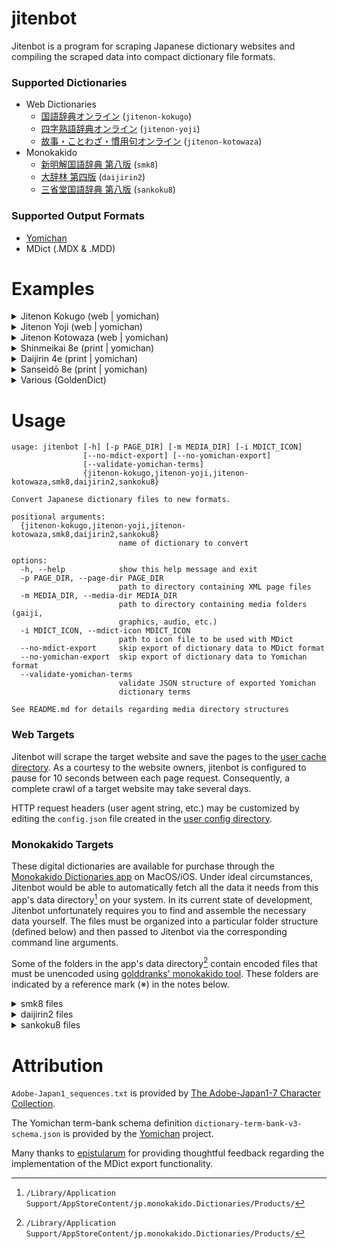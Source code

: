 # jitenbot
Jitenbot is a program for scraping Japanese dictionary websites and
compiling the scraped data into compact dictionary file formats.

### Supported Dictionaries
* Web Dictionaries
  * [国語辞典オンライン](https://kokugo.jitenon.jp/) (`jitenon-kokugo`)
  * [四字熟語辞典オンライン](https://yoji.jitenon.jp/) (`jitenon-yoji`)
  * [故事・ことわざ・慣用句オンライン](https://kotowaza.jitenon.jp/) (`jitenon-kotowaza`)
* Monokakido
  * [新明解国語辞典 第八版](https://www.monokakido.jp/ja/dictionaries/smk8/index.html) (`smk8`)
  * [大辞林 第四版](https://www.monokakido.jp/ja/dictionaries/daijirin2/index.html) (`daijirin2`)
  * [三省堂国語辞典 第八版](https://www.monokakido.jp/ja/dictionaries/sankoku8/index.html) (`sankoku8`)

### Supported Output Formats

* [Yomichan](https://github.com/foosoft/yomichan)
* MDict (.MDX & .MDD)

# Examples

<details>
  <summary>Jitenon Kokugo (web | yomichan)</summary>
  
  ![jitenon_kokugo](https://user-images.githubusercontent.com/8003332/236656018-631aae07-55fa-4f27-ba53-18952cf01b90.png)
</details>

<details>
  <summary>Jitenon Yoji (web | yomichan)</summary>
  
  ![yoji](https://user-images.githubusercontent.com/8003332/235578611-b89bf707-01a7-4887-a4d3-250346501361.png)
</details>

<details>
  <summary>Jitenon Kotowaza (web | yomichan)</summary>
  
  ![kotowaza](https://user-images.githubusercontent.com/8003332/235578632-f33ea8fa-8d5f-49f9-bc78-6bff7b6bf9c9.png)
</details>

<details>
  <summary>Shinmeikai 8e (print | yomichan)</summary>
  
  ![smk8](https://user-images.githubusercontent.com/8003332/235578664-906a31bb-ee75-4c25-becc-37968dc2eab6.png)
</details>

<details>
  <summary>Daijirin 4e (print | yomichan)</summary>
  
  ![daijirin2](https://user-images.githubusercontent.com/8003332/235578700-9dbf4fb0-0154-48b5-817c-8fe75e442afc.png)
</details>

<details>
  <summary>Sanseidō 8e (print | yomichan)</summary>
  
  ![sankoku8](https://github.com/stephenmk/jitenbot/assets/8003332/0358b3fc-71fb-4557-977c-1976a12229ec)
</details>

<details>
  <summary>Various (GoldenDict)</summary>
  
  ![goldendict](https://github.com/stephenmk/jitenbot/assets/8003332/76104cbf-845d-4e18-8b78-3ee3ebbf4da6)
</details>

# Usage
```
usage: jitenbot [-h] [-p PAGE_DIR] [-m MEDIA_DIR] [-i MDICT_ICON]
                [--no-mdict-export] [--no-yomichan-export]
                [--validate-yomichan-terms]
                {jitenon-kokugo,jitenon-yoji,jitenon-kotowaza,smk8,daijirin2,sankoku8}

Convert Japanese dictionary files to new formats.

positional arguments:
  {jitenon-kokugo,jitenon-yoji,jitenon-kotowaza,smk8,daijirin2,sankoku8}
                        name of dictionary to convert

options:
  -h, --help            show this help message and exit
  -p PAGE_DIR, --page-dir PAGE_DIR
                        path to directory containing XML page files
  -m MEDIA_DIR, --media-dir MEDIA_DIR
                        path to directory containing media folders (gaiji,
                        graphics, audio, etc.)
  -i MDICT_ICON, --mdict-icon MDICT_ICON
                        path to icon file to be used with MDict
  --no-mdict-export     skip export of dictionary data to MDict format
  --no-yomichan-export  skip export of dictionary data to Yomichan format
  --validate-yomichan-terms
                        validate JSON structure of exported Yomichan
                        dictionary terms

See README.md for details regarding media directory structures

```
### Web Targets
Jitenbot will scrape the target website and save the pages to the [user cache directory](https://pypi.org/project/platformdirs/).
As a courtesy to the website owners, jitenbot is configured to pause for 10 seconds between each page request. Consequently, 
a complete crawl of a target website may take several days.

HTTP request headers (user agent string, etc.) may be customized by editing the `config.json` file created in the
[user config directory](https://pypi.org/project/platformdirs/).

### Monokakido Targets
These digital dictionaries are available for purchase through the [Monokakido Dictionaries app](https://www.monokakido.jp/ja/dictionaries/app/) on MacOS/iOS. Under ideal circumstances, Jitenbot would be able to automatically fetch all the data it needs from this app's data directory[^1] on your system. In its current state of development, Jitenbot unfortunately requires you to find and assemble the necessary data yourself. The files must be organized into a particular folder structure (defined below) and then passed to Jitenbot via the corresponding command line arguments.

Some of the folders in the app's data directory[^1] contain encoded files that must be unencoded using [golddranks' monokakido tool](https://github.com/golddranks/monokakido/). These folders are indicated by a reference mark (※) in the notes below.

[^1]: `/Library/Application Support/AppStoreContent/jp.monokakido.Dictionaries/Products/`

<details>
  <summary>smk8 files</summary>

Since Yomichan does not support audio files from imported dictionaries, the `audio/` directory may be omitted to save filesize space in the output ZIP file if desired.

```
.
├── media
│   ├── audio (※)
│   │   ├── 00001.aac
│   │   ├── 00002.aac
│   │   ├── 00003.aac
│   │   ├── ...
│   │   └── 82682.aac
│   ├── Audio.png
│   └── gaiji
│       ├── 1d110.svg
│       ├── 1d15d.svg
│       ├── 1d15e.svg
│       ├── ...
│       └── xbunnoa.svg
└── pages (※)
    ├── 0000000000.xml
    ├── 0000000001.xml
    ├── 0000000002.xml
    ├── ...
    └── 0000064581.xml
```
</details>

<details>
  <summary>daijirin2 files</summary>

The `graphics/` directory may be omitted to save space if desired.

```
.
├── media
│   ├── gaiji
│   │   ├── 1D10B.svg
│   │   ├── 1D110.svg
│   │   ├── 1D12A.svg
│   │   ├── ...
│   │   └── vectorOB.svg
│   └── graphics (※)
│       ├── 3djr_0002.png
│       ├── 3djr_0004.png
│       ├── 3djr_0005.png
│       ├── ...
│       └── 4djr_yahazu.png
└── pages (※)
    ├── 0000000001.xml
    ├── 0000000002.xml
    ├── 0000000003.xml
    ├── ...
    └── 0000182633.xml
```
</details>

<details>
  <summary>sankoku8 files</summary>

```
.
├── media
│   ├── graphics
│   │   ├── 000chouchou.png
│   │   ├── ...
│   │   └── 888udatsu.png
│   ├── svg-accent
│   │   ├── アクセント.svg
│   │   └── 平板.svg
│   ├── svg-frac
│   │   ├── frac-1-2.svg
│   │   ├── ...
│   │   └── frac-a-b.svg
│   ├── svg-gaiji
│   │   ├── aiaigasa.svg
│   │   ├── ...
│   │   └── 異体字_西.svg
│   ├── svg-intonation
│   │   ├── 上昇下降.svg
│   │   ├── ...
│   │   └── 長.svg
│   ├── svg-logo
│   │   ├── denshi.svg
│   │   ├── ...
│   │   └── 重要語.svg
│   └── svg-special
│       └── 区切り線.svg
└── pages (※)
    ├── 0000000001.xml
    ├── ...
    └── 0000065457.xml
```
</details>

# Attribution
`Adobe-Japan1_sequences.txt` is provided by [The Adobe-Japan1-7 Character Collection](https://github.com/adobe-type-tools/Adobe-Japan1).

The Yomichan term-bank schema definition `dictionary-term-bank-v3-schema.json` is provided by the [Yomichan](https://github.com/foosoft/yomichan) project.

Many thanks to [epistularum](https://github.com/epistularum) for providing thoughtful feedback regarding the implementation of the MDict export functionality.
